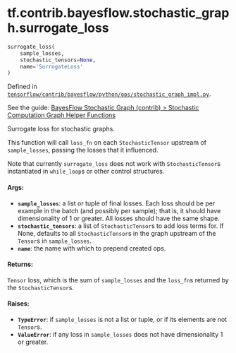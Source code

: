 <div itemscope itemtype="http://developers.google.com/ReferenceObject">
<meta itemprop="name" content="tf.contrib.bayesflow.stochastic_graph.surrogate_loss" />
</div>

# tf.contrib.bayesflow.stochastic_graph.surrogate_loss

``` python
surrogate_loss(
    sample_losses,
    stochastic_tensors=None,
    name='SurrogateLoss'
)
```



Defined in [`tensorflow/contrib/bayesflow/python/ops/stochastic_graph_impl.py`](https://www.tensorflow.org/code/tensorflow/contrib/bayesflow/python/ops/stochastic_graph_impl.py).

See the guide: [BayesFlow Stochastic Graph (contrib) > Stochastic Computation Graph Helper Functions](../../../../../../api_guides/python/contrib.bayesflow.stochastic_graph.md#Stochastic_Computation_Graph_Helper_Functions)

Surrogate loss for stochastic graphs.

This function will call `loss_fn` on each `StochasticTensor`
upstream of `sample_losses`, passing the losses that it influenced.

Note that currently `surrogate_loss` does not work with `StochasticTensor`s
instantiated in `while_loop`s or other control structures.

#### Args:

* <b>`sample_losses`</b>: a list or tuple of final losses. Each loss should be per
    example in the batch (and possibly per sample); that is, it should have
    dimensionality of 1 or greater. All losses should have the same shape.
* <b>`stochastic_tensors`</b>: a list of `StochasticTensor`s to add loss terms for.
    If None, defaults to all `StochasticTensor`s in the graph upstream of
    the `Tensor`s in `sample_losses`.
* <b>`name`</b>: the name with which to prepend created ops.


#### Returns:

`Tensor` loss, which is the sum of `sample_losses` and the
`loss_fn`s returned by the `StochasticTensor`s.


#### Raises:

* <b>`TypeError`</b>: if `sample_losses` is not a list or tuple, or if its elements
    are not `Tensor`s.
* <b>`ValueError`</b>: if any loss in `sample_losses` does not have dimensionality 1
    or greater.